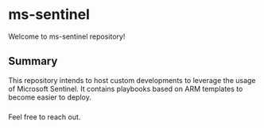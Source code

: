 # ms-sentinel
Welcome to ms-sentinel repository!

## Summary
This repository intends to host custom developments to leverage the usage of Microsoft Sentinel.
It contains playbooks based on ARM templates to become easier to deploy.

###
Feel free to reach out.
